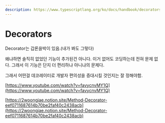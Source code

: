 ```yaml
---
description: https://www.typescriptlang.org/ko/docs/handbook/decorators.html
---
```


# Decorators

Decorator는 갑론을박이 있음.(내가 봐도 그렇다)

왜냐하면 솔직히 없었던 기능이 추가된건 아니다. 이거 없어도 코딩하는데 전혀 문제 없다. 그래서 이 기능은 단지 더 편리하냐 아니냐의 문제다.

그래서 어떤걸 데코레이터로 개발자 편의성을 증대시킬 것인지는 잘 정해야함.



[https://www.youtube.com/watch?v=favycnvMY1Q](https://www.youtube.com/watch?v=favycnvMY1Q)



[https://2woongjae.notion.site/Method-Decorator-eef0711687614b70be2faf40c2438acb](https://2woongjae.notion.site/Method-Decorator-eef0711687614b70be2faf40c2438acb)

